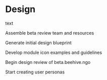 # Design

text

Assemble beta review team and resources

Generate initial design blueprint

Develop module icon examples and guidelines

Begin design review of beta.beehive.ngo

Start creating user personas
